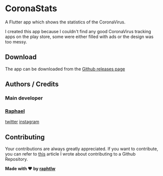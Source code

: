 # CoronaStats

A Flutter app which shows the statistics of the CoronaVirus.

I created this app because I couldn't find any good CoronaVirus tracking apps on the play store, some were either filled with ads or the design was too messy.

## Download

The app can be downloaded from the [Github releases page]()

## Authors / Credits

### Main developer

### [Raphael](https://github.com/raphtlw)

[twitter](https://twitter.com/raphtlw)
[instagram](https://instagram.com/raphtlw)

## Contributing

Your contributions are always greatly appreciated.
If you want to contribute, you can refer to [this](https://medium.com/javascript-in-plain-english/how-to-contribute-to-a-github-repository-project-78f777623f18) article I wrote about contributing to a Github Repository.

**Made with ❤ by [raphtlw](https://github.com/raphtlw)**